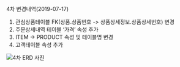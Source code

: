 4차 변경내역(2019-07-17)

1. 관심상품테이블 FK(상품.상품번호 -> 상품상세정보.상품상세번호) 변경
2. 주문상세내역 테이블 ‘가격’ 속성 추가
3. ITEM -> PRODUCT 속성 및 테이블명 변경 
4. 고객테이블 속성 추가 

![4차 ERD 사진](https://github.com/MaximSungmo/cafe24_shoppingmall_project/blob/master/ERD/4%EC%B0%A8/ERD_20190717.PNG)

